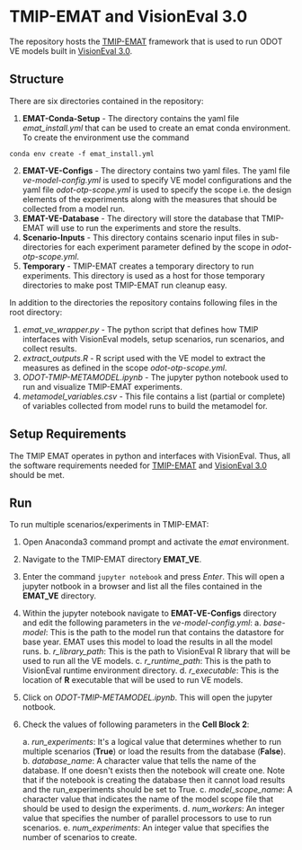 # TMIP-EMAT and VisionEval 3.0

The repository hosts the [TMIP-EMAT](https://tmip-emat.github.io/) framework that is used to run ODOT VE models built in [VisionEval 3.0](https://visioneval.org/).

## Structure
There are six directories contained in the repository:

1. **EMAT-Conda-Setup** - The directory contains the yaml file *emat_install.yml* that can be used to create an emat conda environment. To create the environment use the command
```
conda env create -f emat_install.yml
```
2. **EMAT-VE-Configs** - The directory contains two yaml files. The yaml file *ve-model-config.yml* is used to specify VE model configurations and the yaml file *odot-otp-scope.yml* is used to
specify the scope i.e. the design elements of the experiments along with the measures that should be collected from a model run.
3. **EMAT-VE-Database** - The directory will store the database that TMIP-EMAT will use to run the experiments and store the results.
4. **Scenario-Inputs** - This directory contains scenario input files in sub-directories for each experiment parameter defined by the scope in *odot-otp-scope.yml*.
5. **Temporary** - TMIP-EMAT creates a temporary directory to run experiments. This directory is used as a host for those temporary directories to make post TMIP-EMAT run cleanup easy.


In addition to the directories the repository contains following files in the root directory:
1. *emat_ve_wrapper.py* - The python script that defines how TMIP interfaces with VisionEval models, setup scenarios, run scenarios, and collect results.
2. *extract_outputs.R* - R script used with the VE model to extract the measures as defined in the scope *odot-otp-scope.yml*.
3. *ODOT-TMIP-METAMODEL.ipynb* - The jupyter python notebook used to run and visualize TMIP-EMAT experiments.
4. *metamodel_variables.csv* - This file contains a list (partial or complete) of variables collected from model runs to build the metamodel for.

## Setup Requirements

The TMIP EMAT operates in python and interfaces with VisionEval. Thus, all the software requirements needed for [TMIP-EMAT](https://tmip-emat.github.io/source/emat.install.html) and [VisionEval 3.0](https://visioneval.org/docs/getting-started.html#installation) should be met.

## Run

To run multiple scenarios/experiments in TMIP-EMAT:

1. Open Anaconda3 command prompt and activate the *emat* environment.
2. Navigate to the TMIP-EMAT directory **EMAT_VE**.
3. Enter the command `jupyter notebook` and press *Enter*. This will open a jupyter notbook in a browser and list all the files contained in the **EMAT_VE** directory.
4. Within the jupyter notebook navigate to **EMAT-VE-Configs** directory and edit the following parameters in the *ve-model-config.yml*:
    a. *base-model*: This is the path to the model run that contains the datastore for base year. EMAT uses this model to load the results in all the model runs.
	b. *r_library_path*: This is the path to VisionEval R library that will be used to run all the VE models.
	c. *r_runtime_path*: This is the path to VisionEval runtime environment directory.
	d. *r_executable*: This is the location of **R** executable that will be used to run VE models.

5. Click on *ODOT-TMIP-METAMODEL.ipynb*. This will open the jupyter notbook.
6. Check the values of following parameters in the **Cell Block 2**:

    a. *run_experiments*: It's a logical value that determines whether to run multiple scenarios (**True**) or load the results from the database (**False**).
	b. *database_name*: A character value that tells the name of the database. If one doesn't exists then the notebook will create one. Note that if the notebook is creating the database then it cannot load results and the run_experiments should be set to True.
	c. *model_scope_name*: A character value that indicates the name of the model scope file that should be used to design the experiments.
	d. *num_workers*: An integer value that specifies the number of parallel processors to use to run scenarios.
	e. *num_experiments*: An integer value that specifies the number of scenarios to create.

